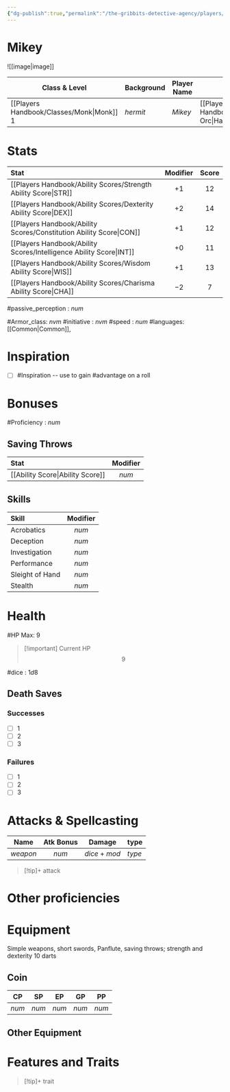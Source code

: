 ```yaml
---
{"dg-publish":true,"permalink":"/the-gribbits-detective-agency/players/fah-que-turnskull/","tags":["PC, player, character_sheet"],"noteIcon":""}
---
```


# Mikey
![[image\|image]]

| Class & Level | Background | Player Name | Race         | Alignment |
| ------------- | ---------- | ----------- | ------------ | --------- |
| [[Players Handbook/Classes/Monk\|Monk]] $1$       | *hermit*   | *Mikey*       | [[Players Handbook/Races/Half-Orc\|Half-Orc]] |     *alignment*    |

# Stats

| Stat                                | Modifier | Score |
|:----------------------------------- |:--------:|:-----:|
| [[Players Handbook/Ability Scores/Strength Ability Score\|STR]]     |   $+1$   |  $12$ |
| [[Players Handbook/Ability Scores/Dexterity Ability Score\|DEX]]    |   $+2$   | $14$
| [[Players Handbook/Ability Scores/Constitution Ability Score\|CON]] |   $+1$  | $12$  |
| [[Players Handbook/Ability Scores/Intelligence Ability Score\|INT]] |   $+0$   | $11$  |
| [[Players Handbook/Ability Scores/Wisdom Ability Score\|WIS]]       |   $+1$   | $13$
| [[Players Handbook/Ability Scores/Charisma Ability Score\|CHA]]     |   $-2$   | $7$  |

#passive_perception : $num$

#Armor_class: $nvm$
#initiative : $nvm$
#speed : $num$
#languages: [[Common\|Common]],

# Inspiration

- [ ] #Inspiration -- use to gain #advantage on a roll

# Bonuses

#Proficiency : $num$

## Saving Throws

| Stat                                | Modifier |
|:----------------------------------- |:--------:|
| [[Ability Score\|Ability Score]]    | $num$     |


## Skills

| Skill           | Modifier |
|:--------------- |:--------:|
| Acrobatics      |   $num$    |
| Deception       |   $num$    |
| Investigation   |   $num$    |
| Performance     |   $num$    |
| Sleight of Hand |   $num$    |
| Stealth         |   $num$    |

# Health

#HP Max: $9$ 

> [!important] Current HP
>$$9$$


#dice : $1d8$ 

## Death Saves

### Successes

- [ ] 1
- [ ] 2
- [ ] 3

### Failures

- [ ] 1
- [ ] 2
- [ ] 3

# Attacks & Spellcasting

| Name       | Atk Bonus | Damage  | type     |
| ---------- |:---------:| ------- | -------- |
| *weapon* |   $num$    | $dice + mod$ | *type* |

> [!tip]+ attack
> 

# Other proficiencies

# Equipment
Simple weapons, short swords, Panflute, saving throws; strength and dexterity 10 darts
## Coin

| CP  | SP  | EP  | GP  | PP  |
| --- | --- | --- | --- | --- |
| $num$ | $num$ | $num$ | $num$ | $num$    |

## Other Equipment

# Features and Traits

>[!tip]+ trait
><description>